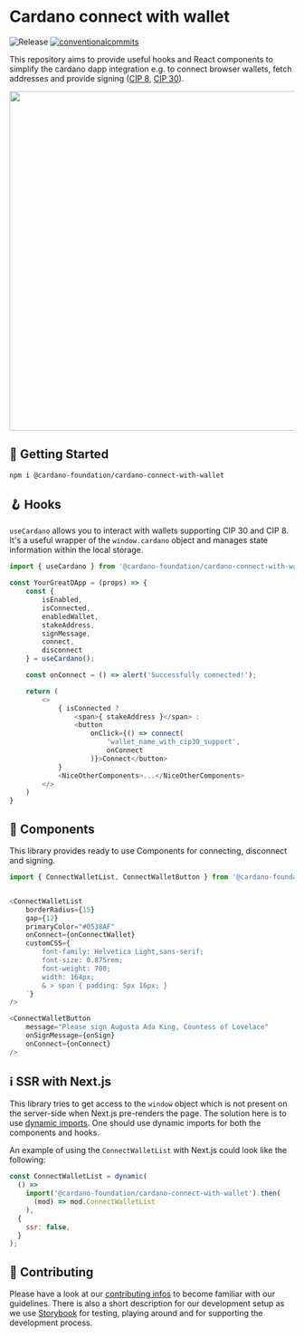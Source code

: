 # Cardano connect with wallet

<p align="left">
<img alt="Release" src="https://img.shields.io/github/actions/workflow/status/cardano-foundation/cardano-connect-with-wallet/release.yml?label=Release&style=for-the-badge" />
<a href="https://conventionalcommits.org"><img alt="conventionalcommits" src="https://img.shields.io/badge/Conventional%20Commits-1.0.0-%23FE5196?logo=conventionalcommits&style=for-the-badge" /></a>
</p>

This repository aims to provide useful hooks and React components to simplify the cardano dapp integration e.g. to connect browser wallets, fetch addresses and provide signing ([CIP 8](https://cips.cardano.org/cips/cip8/), [CIP 30](https://cips.cardano.org/cips/cip30/)).

<img src="https://user-images.githubusercontent.com/1525818/192223749-205be194-7707-4726-9ef1-72d0c2c7f903.gif" width="600" />

## 🚀 Getting Started

```zsh
npm i @cardano-foundation/cardano-connect-with-wallet
```

## 🪝 Hooks

`useCardano` allows you to interact with wallets supporting CIP 30 and CIP 8. It's a useful wrapper of the `window.cardano` object and manages state information within the local storage.

```js
import { useCardano } from '@cardano-foundation/cardano-connect-with-wallet';

const YourGreatDApp = (props) => {
    const { 
        isEnabled,
        isConnected,
        enabledWallet,
        stakeAddress,
        signMessage,
        connect,
        disconnect 
    } = useCardano();

    const onConnect = () => alert('Successfully connected!');

    return (
        <>
            { isConnected ?
                <span>{ stakeAddress }</span> :
                <button
                    onClick={() => connect(
                        'wallet_name_with_cip30_support',
                        onConnect
                    )}>Connect</button>
            }
            <NiceOtherComponents>...</NiceOtherComponents>
        </>
    )
}

```

## 🎨 Components

This library provides ready to use Components for connecting, disconnect and signing.

```js
import { ConnectWalletList, ConnectWalletButton } from '@cardano-foundation/cardano-connect-with-wallet';


<ConnectWalletList
    borderRadius={15}
    gap={12}
    primaryColor="#0538AF"
    onConnect={onConnectWallet}
    customCSS={`
        font-family: Helvetica Light,sans-serif;
        font-size: 0.875rem;
        font-weight: 700;
        width: 164px;
        & > span { padding: 5px 16px; }
    `}
/>

<ConnectWalletButton
    message="Please sign Augusta Ada King, Countess of Lovelace"
    onSignMessage={onSign}
    onConnect={onConnect}
/>
```

## ℹ️ SSR with Next.js

This library tries to get access to the `window` object which is not present on the server-side when Next.js pre-renders the page.
The solution here is to use [dynamic imports](https://nextjs.org/docs/advanced-features/dynamic-import).
One should use dynamic imports for both the components and hooks.

An example of using the `ConnectWalletList` with Next.js could look like the following:

```js
const ConnectWalletList = dynamic(
  () =>
    import('@cardano-foundation/cardano-connect-with-wallet').then(
      (mod) => mod.ConnectWalletList
    ),
  {
    ssr: false,
  }
);
```

## 💪 Contributing

Please have a look at our [contributing infos](CONTRIBUTING.md) to become familiar with our guidelines. There is also a short description for our development setup as we use [Storybook](https://storybook.js.org/) for testing, playing around and for supporting the development process.
